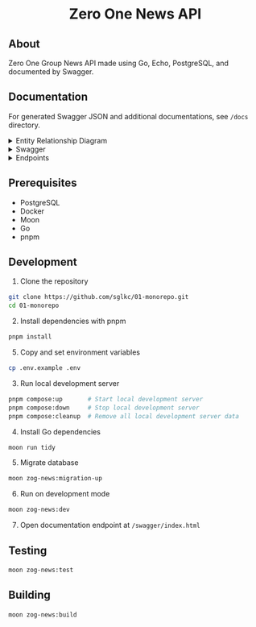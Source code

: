 <div align="center">
  <h1>Zero One News API</h1>
</div>

## About

Zero One Group News API made using Go, Echo, PostgreSQL, and documented by Swagger.

## Documentation

For generated Swagger JSON and additional documentations, see `/docs` directory.

<details>
  <summary>Entity Relationship Diagram</summary>

  ![ERD](docs/erd.png?raw=true)

</details>

<details>
  <summary>Swagger</summary>

  ![Screenshot](docs/swagger.png?raw=true)

</details>

<details>
  <summary>Endpoints</summary>

  ```mermaid
flowchart TD
    Root["/api"] --> Version["/v1"]
    Version --> Articles["/articles"] & Topics["/topics"]
    Topics --> TopicsGet["GET"] & TopicsPost["POST"] & TopicId["/:topic_id"]
    TopicId --> TopicIdGet["GET"] & TopicIdPatch["PUT"] & TopicIdDelete["DELETE"] & TopicArticles["/articles"]
    TopicArticles --> TopicArticlesGet["GET"]
    Articles --> ArticlesGet["GET"] & ArticlesPost["POST"] & ArticleId["/:article_id"]
    ArticleId --> ArticleIdGet["GET"] & ArticleIdPatch["PUT"] & ArticleIdDelete["DELETE"] & ArticleTopics["/topics"]
    ArticleTopics --> ArticleTopicsGet["GET"] & ArticleTopicsPut["PUT"] & ArticleTopicsId["/:topic_id"]
    ArticleTopicsId --> ArticleTopicsIdPost["POST"] & ArticleTopicsIdDelete["DELETE"]

     Root:::Sky
     Root:::Aqua
     Version:::Sky
     Version:::Aqua
     Articles:::Aqua
     Articles:::Sky
     Topics:::Aqua
     Topics:::Sky
     TopicId:::Rose
     TopicArticles:::Peach
     ArticleId:::Rose
     ArticleTopics:::Peach
     ArticleTopicsId:::Ash
    classDef Aqua stroke-width:1px, stroke-dasharray:none, stroke:#46EDC8, fill:#DEFFF8, color:#378E7A
    classDef Sky stroke-width:1px, stroke-dasharray:none, stroke:#374D7C, fill:#E2EBFF, color:#374D7C
    classDef Rose stroke-width:1px, stroke-dasharray:none, stroke:#FF5978, fill:#FFDFE5, color:#8E2236
    classDef Peach stroke-width:1px, stroke-dasharray:none, stroke:#FBB35A, fill:#FFEFDB, color:#8F632D
    classDef Ash stroke-width:1px, stroke-dasharray:none, stroke:#999999, fill:#EEEEEE, color:#000000
  ```

</details>

## Prerequisites

- PostgreSQL
- Docker
- Moon
- Go
- pnpm

## Development

1. Clone the repository

```sh
git clone https://github.com/sglkc/01-monorepo.git
cd 01-monorepo
```

2. Install dependencies with pnpm

```sh
pnpm install
```

5. Copy and set environment variables

```sh
cp .env.example .env
```

3. Run local development server

```sh
pnpm compose:up       # Start local development server
pnpm compose:down     # Stop local development server
pnpm compose:cleanup  # Remove all local development server data
```

4. Install Go dependencies

```sh
moon run tidy
```

5. Migrate database

```sh
moon zog-news:migration-up
```

6. Run on development mode

```sh
moon zog-news:dev
```

7. Open documentation endpoint at `/swagger/index.html`

## Testing

```sh
moon zog-news:test
```

## Building

```sh
moon zog-news:build
```
